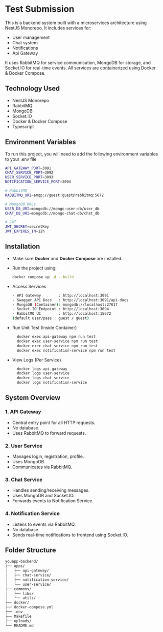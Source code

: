 # Test Submission

This is a backend system built with a microservices architecture using NestJS Monorepo. It includes services for:

- User management
- Chat system
- Notifications
- Api Gateway

It uses RabbitMQ for service communication, MongoDB for storage, and Socket.IO for real-time events. All services are containerized using Docker & Docker Compose.

## Technology Used

- NestJS Monorepo
- RabbitMQ
- MongoDB
- Socket.IO
- Docker & Docker Compose
- Typescript

## Environment Variables

To run this project, you will need to add the following environment variables to your .env file

```bash
API_GATEWAY_PORT=3091
CHAT_SERVICE_PORT=3092
USER_SERVICE_PORT=3093
NOTIFICATION_SERVICE_PORT=3094

# RabbitMQ
RABBITMQ_URI=amqp://guest:guest@rabbitmq:5672

# MongoDB URLs
USER_DB_URI=mongodb://mongo-user-db/user_db
CHAT_DB_URI=mongodb://mongo-chat-db/chat_db

# JWT
JWT_SECRET=secretKey
JWT_EXPIRES_IN=12h
```

## Installation

- Make sure **Docker** and **Docker Compose** are installed.
- Run the project using:

  ```bash
  docker compose up -d --build
  ```

- Access Services

  ```bash
  - API Gateway        : http://localhost:3091
  - Swagger API Docs   : http://localhost:3091/api-docs
  - MongoDB (Container): mongodb://localhost:27017
  - Socket.IO Endpoint : http://localhost:3094
  - RabbitMQ UI        : http://localhost:15672
  (default user/pass : guest / guest)

  ```

- Run Unit Test (Inside Container)

  ```bash
    docker exec api-gateway npm run test
    docker exec user-service npm run test
    docker exec chat-service npm run test
    docker exec notification-service npm run test
  ```

- View Logs (Per Service)

  ```bash
    docker logs api-gateway
    docker logs user-service
    docker logs chat-service
    docker logs notification-service
  ```

## System Overview

### 1. API Gateway

- Central entry point for all HTTP requests.
- No database.
- Uses RabbitMQ to forward requests.

### 2. User Service

- Manages login, registration, profile.
- Uses MongoDB.
- Communicates via RabbitMQ.

### 3. Chat Service

- Handles sending/receiving messages.
- Uses MongoDB and Socket.IO.
- Forwards events to Notification Service.

### 4. Notification Service

- Listens to events via RabbitMQ.
- No database.
- Sends real-time notifications to frontend using Socket.IO.

## Folder Structure

```bash
youapp-backend/
├── apps/
│   ├── api-gateway/
│   ├── chat-service/
│   ├── notification-service/
│   └── user-service/
├── commons/
│   └── libs/
│   └── utils/
├── docker/
├── docker-compose.yml
├── .env
├── Makefile
├── uploads/
└── README.md

```
